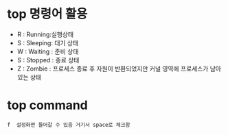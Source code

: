 # top 명령어 활용 

- R : Running:실행상태
- S : Sleeping: 대기 상태
- W : Waiting : 준비 상태
- S : Stopped : 종료 상태 
- Z : Zombie : 프로세스 종료 후 자원이 반환되었지만 커널 영역에 프로세스가 남아 있는 상태

# top command

```
f  설정화면 들어갈 수 있음 거기서 space로 체크함
```
